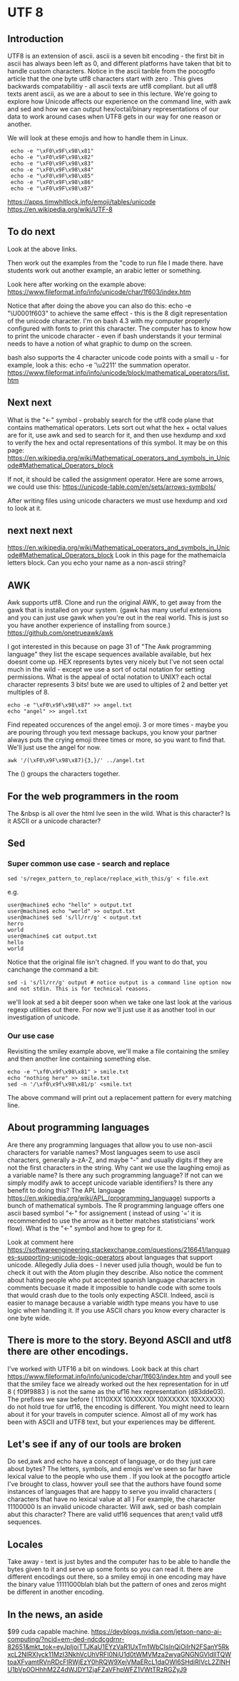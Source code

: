 # UTF 8

## Introduction

UTF8 is an extension of ascii. ascii is a seven bit encoding - the first bit in ascii has always been left as 0, and different platforms have taken that bit to handle custom characters. Notice in the ascii tanble from the pocogtfo article that the one  byte utf8 characters start with zero . This gives backwards compatabilitiy - all ascii texts are utf8 compliant. but all utf8 texts arent ascii, as we are a about to see in this lecture. We're going to explore how Unicode affects our experience on the command line, with awk and sed and how we can output hex/octal/binary representations of our data to work around cases when UTF8 gets in our way for one reason or another.

We will look at these emojis and how to handle them in Linux.

```
 echo -e "\xF0\x9F\x98\x81"
 echo -e "\xF0\x9F\x98\x82"
 echo -e "\xF0\x9F\x98\x83"
 echo -e "\xF0\x9F\x98\x84"
 echo -e "\xF0\x9F\x98\x85"
 echo -e "\xF0\x9F\x98\x86"
 echo -e "\xF0\x9F\x98\x87"
```

https://apps.timwhitlock.info/emoji/tables/unicode
https://en.wikipedia.org/wiki/UTF-8

## To do next

Look at the above links.

Then work out the examples from the "code to run file I made there. have students work out another example, an arabic letter or something.

Look here after working on the example above:
https://www.fileformat.info/info/unicode/char/1f603/index.htm

Notice that after doing the above you can also do this:
echo -e "\U0001f603"
to achieve the same effect - this is the 8 digit representation of the unicode character. I'm on bash 4.3 with my computer properly configured with fonts to print this character. The computer has to know how to print the unicode character - even if bash understands it your terminal needs to have a notion of what graphic to dump on the screen.

bash also supports the 4 character unicode code points with a small u - for example, look a this:
echo -e '\u2211'
the summation operator.
https://www.fileformat.info/info/unicode/block/mathematical_operators/list.htm


## Next next
What is the "<-" symbol - probably search for the utf8 code plane that contains mathematical operators. Lets sort out what the hex + octal values are for it, use awk and sed to search for it, and then use hexdump and xxd to verify the hex and octal representations of this symbol. It may be on this page:
https://en.wikipedia.org/wiki/Mathematical_operators_and_symbols_in_Unicode#Mathematical_Operators_block

If not, it should be called the assignment operator. Here are some arrows, we could use this:
https://unicode-table.com/en/sets/arrows-symbols/


After writing files using unicode characters we must use  hexdump and xxd to look at it.

## next next next
https://en.wikipedia.org/wiki/Mathematical_operators_and_symbols_in_Unicode#Mathematical_Operators_block
Look in this page for the mathemaicla letters block. Can you echo your name as a non-ascii string?

## AWK

Awk supports utf8. Clone and run the original AWK, to get away from the gawk that is installed on your system.
(gawk has many useful extensions and you can just use gawk when you're out in the real world. This is just so you have another experience
of installing from source.)
https://github.com/onetrueawk/awk

I got interested in this because on page 31 of "The Awk programming language" they list the escape sequences available available, but hex doesnt come up. HEX represents bytes very nicely but I've not seen octal much in the wild - except we use a sort of octal notation 
for setting permissions. What is the appeal of octal notation to UNIX? each octal character represents 3 bits! bute we are used to ultiples of 2 and better yet multiples of 8.


``` 
echo -e "\xF0\x9F\x98\x87" >> angel.txt
echo "angel" >> angel.txt
```

Find repeated occurences of the angel emoji. 3 or more times - maybe you are pouring through you text message backups, you know your partner
always puts the crying emoji three times or more, so you want to find that. We'll just use the angel for now.

```
awk '/(\xF0\x9F\x98\x87){3,}/' ../angel.txt 
```

The () groups the characters together.

## For the web programmers in the room
The &nbsp is all over the html Ive seen in the wild. What is this character? Is it ASCII or a unicode character? 

## Sed

### Super common use case - search and replace

```
sed 's/regex_pattern_to_replace/replace_with_this/g' < file.ext
```
e.g.

```
user@machine$ echo "hello" > output.txt
user@machine$ echo "world" >> output.txt
user@machine$ sed 's/ll/rr/g' < output.txt
herro
world
user@machine$ cat output.txt
hello
world
```
Notice that the original file isn't chagned. If you want to do that, you canchange the command a bit:

```
sed -i 's/ll/rr/g' output # notice output is a command line option now and not stdin. This is for technical reasons.
```
 we'll look at sed a bit deeper soon when we take one last look at the various regexp utilities out there. For now we'll just use it as another tool in our investigation of unicode.
 
 
### Our use case
Revisiting the smiley example above, we'll make a file containing the smiley and then another line containing something else.

```
echo -e "\xf0\x9f\x98\x81" > smile.txt
echo "nothing here" >> smile.txt
sed -n '/\xf0\x9f\x98\x81/p' <smile.txt
```
The above command will print out a replacement pattern for every matching line.

## About programming languages

Are there any programming languages that allow you to use non-ascii characters for variable names? Most languages seem to use ascii characters, generally a-zA-Z, and maybe "-" and usually digits if they are not the first characters in the string. Why cant
we use the laughing emoji as a variable name? Is there any such programming language? If not can we simply modify awk to accept unicode variable identifiers? Is there any benefit to doing this? The APL language https://en.wikipedia.org/wiki/APL_(programming_language) supports a bunch of mathematical symbols. The R programming language offers one ascii based symbol "<-" for assignement ( instead of using '=' it is recommended to use the arrow as it better matches statisticians' work flow). What is the "<-" symbol and how to grep for it.

Look at comment here https://softwareengineering.stackexchange.com/questions/216641/languages-supporting-unicode-logic-operators about languages that support unicode. Allegedly Julia does - I never used julia though, would be fun to check it out with the Atom plugin they describe. Also notice the comment about hating people who put accented spanish language characters in comments becuase it made it impossible to handle code with some tools that would crash due to the tools only expecting ASCII. Indeed, ascii is easier to manage because a variable width type means you have to use logic when handling it. If you use ASCII chars you know every character is one byte wide. 

## There is more to the story. Beyond ASCII and utf8 there are other encodings.
I've worked with UTF16 a bit on windows. Look back at this chart https://www.fileformat.info/info/unicode/char/1f603/index.htm and youll see that the smiley face we already worked out the hex representation for in utf 8 ( f09f9883 ) is not the same as the uf16 hex representation (d83dde03). The prefixes we saw before ( 11110XXX 10XXXXXX 10XXXXXX 10XXXXXX) do not hold true for utf16, the encoding is different. You might need to learn about it for your travels in computer science. Almost all of my work has been with ASCII and UTF8 text, but your experiences may be different.

## Let's see if any of our tools are broken
Do sed,awk and echo have a concept of language, or do they just care about bytes? The letters, symbols, and emojis we've seen so far have lexical value to the people who use them . If you look at the pocogtfo article I've brought to class, howver
youll see that the authors have found some instances of languages that are happy to serve you invalid characters ( characters that have no lexical value at all ) For example, the character 11100000 Is an invalid unicode character. Will awk, sed or bash complain abut this character? There are valid utf16 sequences that aren;t valid utf8 sequences.

## Locales 
Take away - text is just bytes and the computer has to be able to handle the bytes given to it and serve up some fonts so you can read it. there are different encodings out there, so a smiley emoji in one encoding may have the binary value 11111000blah blah but the pattern of ones and zeros might be different in another encoding.



## In the news, an aside
$99 cuda capable machine.
https://devblogs.nvidia.com/jetson-nano-ai-computing/?ncid=em-ded-ndcdcgdrnr-82651&mkt_tok=eyJpIjoiTTJKaU1EYzVaR1UxTm1WbCIsInQiOiIrN2FSanY5RkxcL2NIRXIyck11MzI3NkhVcUhVRFl0NjU1d0tWMVMza2wyaGNGNGVldllTQWtoaXFvamtRVnRDcFlRWjEzY0hRQW9XejVMaERcL1daOWl6SHdiRlVcL2ZINHU1bVp0OHhhM2Z4dWJDY1ZjaFZaVFhpWFZ1VWtTRzRGZyJ9
